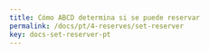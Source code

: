 ```yaml
---
title: Cómo ABCD determina si se puede reservar
permalink: /docs/pt/4-reserves/set-reserver
key: docs-set-reserver-pt
---
```

